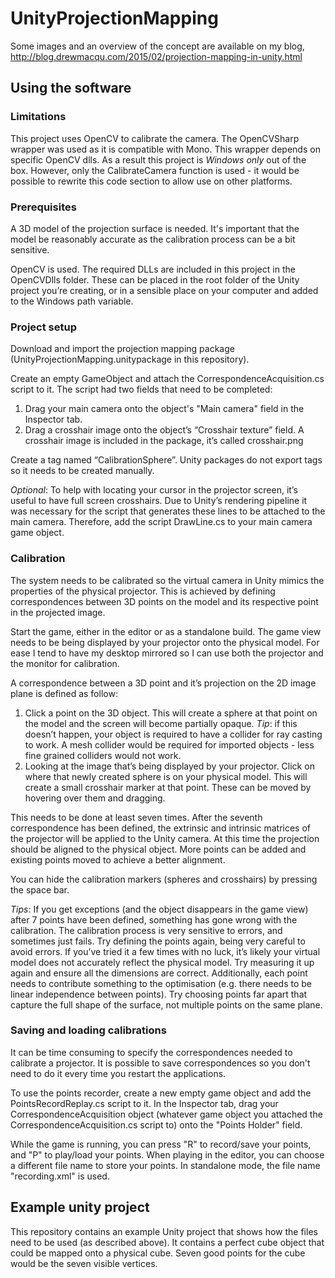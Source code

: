 # UnityProjectionMapping

Some images and an overview of the concept are available on my blog, http://blog.drewmacqu.com/2015/02/projection-mapping-in-unity.html

## Using the software

### Limitations

This project uses OpenCV to calibrate the camera. The OpenCVSharp wrapper was used as it is compatible with Mono. This wrapper depends on specific OpenCV dlls. As a result this project is *Windows only* out of the box. However, only the CalibrateCamera function is used - it would be possible to rewrite this code section to allow use on other platforms.

### Prerequisites

A 3D model of the projection surface is needed. It's important that the model be reasonably accurate as the calibration process can be a bit sensitive.

OpenCV is used. The required DLLs are included in this project in the OpenCVDlls folder. These can be placed in the root folder of the Unity project you’re creating, or in a sensible place on your computer and added to the Windows path variable.

### Project setup

Download and import the projection mapping package (UnityProjectionMapping.unitypackage in this repository).

Create an empty GameObject and attach the CorrespondenceAcquisition.cs script to it. The script had two fields that need to be completed:

1. Drag your main camera onto the object's "Main camera" field in the Inspector tab.
2. Drag a crosshair image onto the object’s “Crosshair texture” field. A crosshair image is included in the package, it’s called crosshair.png

Create a tag named “CalibrationSphere”. Unity packages do not export tags so it needs to be created manually.

*Optional*: To help with locating your cursor in the projector screen, it’s useful to have full screen crosshairs. Due to Unity’s rendering pipeline it was necessary for the script that generates these lines to be attached to the main camera. Therefore, add the script DrawLine.cs to your main camera game object.

### Calibration

The system needs to be calibrated so the virtual camera in Unity mimics the properties of the physical projector. This is achieved by defining correspondences between 3D points on the model and its respective point in the projected image.

Start the game, either in the editor or as a standalone build. The game view needs to be being displayed by your projector onto the physical model. For ease I tend to have my desktop mirrored so I can use both the projector and the monitor for calibration.

A correspondence between a 3D point and it’s projection on the 2D image plane is defined as follow:

1. Click a point on the 3D object. This will create a sphere at that point on the model and the screen will become partially opaque. *Tip*: if this doesn’t happen, your object is required to have a collider for ray casting to work. A mesh collider would be required for imported objects - less fine grained colliders would not work.
2. Looking at the image that’s being displayed by your projector. Click on where that newly created sphere is on your physical model. This will create a small crosshair marker at that point. These can be moved by hovering over them and dragging.

This needs to be done at least seven times. After the seventh correspondence has been defined, the extrinsic and intrinsic matrices of the projector will be applied to the Unity camera. At this time the projection should be aligned to the physical object. More points can be added and existing points moved to achieve a better alignment.

You can hide the calibration markers (spheres and crosshairs) by pressing the space bar.

*Tips*: If you get exceptions (and the object disappears in the game view) after 7 points have been defined, something has gone wrong with the calibration. The calibration process is very sensitive to errors, and sometimes just fails. Try defining the points again, being very careful to avoid errors. If you’ve tried it a few times with no luck, it’s likely your virtual model does not accurately reflect the physical model. Try measuring it up again and ensure all the dimensions are correct. Additionally, each point needs to contribute something to the optimisation (e.g. there needs to be linear independence between points). Try choosing points far apart that capture the full shape of the surface, not multiple points on the same plane.

### Saving and loading calibrations

It can be time consuming to specify the correspondences needed to calibrate a projector. It is possible to save correspondences so you don't need to do it every time you restart the applications.

To use the points recorder, create a new empty game object and add the PointsRecordReplay.cs script to it. In the Inspector tab, drag your CorrespondenceAcquisition object (whatever game object you attached the CorrespondenceAcquisition.cs script to) onto the "Points Holder" field.

While the game is running, you can press "R" to record/save your points, and "P" to play/load your points. When playing in the editor, you can choose a different file name to store your points. In standalone mode, the file name "recording.xml" is used.

## Example unity project

This repository contains an example Unity project that shows how the files need to be used (as described above). It contains a perfect cube object that could be mapped onto a physical cube. Seven good points for the cube would be the seven visible vertices.